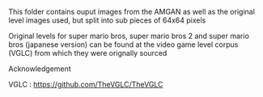 This folder contains ouput images from the AMGAN as well as the original level images used, but split into sub pieces of 64x64 pixels

Original levels for super mario bros, super mario bros 2 and super mario bros (japanese version) 
can be found at the video game level corpus (VGLC) from which they were orignally sourced

Acknowledgement

VGLC : https://github.com/TheVGLC/TheVGLC
